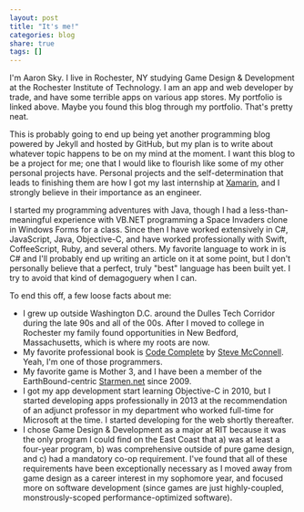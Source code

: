 ```yaml
---
layout: post
title: "It's me!"
categories: blog
share: true
tags: []
---
```


I'm Aaron Sky. I live in Rochester, NY studying Game Design & Development at the Rochester Institute of Technology. I am an app and web developer by trade, and have some terrible apps on various app stores. My portfolio is linked above. Maybe you found this blog through my portfolio. That's pretty neat.
<!--more-->

This is probably going to end up being yet another programming blog powered by Jekyll and hosted by GitHub, but my plan is to write about whatever topic happens to be on my mind at the moment. I want this blog to be a project for me; one that I would like to flourish like some of my other personal projects have. Personal projects and the self-determination that leads to finishing them are how I got my last internship at [Xamarin](https://xamarin.com/), and I strongly believe in their importance as an engineer. 

I started my programming adventures with Java, though I had a less-than-meaningful experience with VB.NET programming a Space Invaders clone in Windows Forms for a class. Since then I have worked extensively in C#, JavaScript, Java, Objective-C, and have worked professionally with Swift, CoffeeScript, Ruby, and several others. My favorite language to work in is C# and I'll probably end up writing an article on it at some point, but I don't personally believe that a perfect, truly "best" language has been built yet. I try to avoid that kind of demagoguery when I can. 

To end this off, a few loose facts about me:

* I grew up outside Washington D.C. around the Dulles Tech Corridor during the late 90s and all of the 00s. After I moved to college in Rochester my family found opportunities in New Bedford, Massachusetts, which is where my roots are now.
* My favorite professional book is [Code Complete](http://www.amazon.com/exec/obidos/ASIN/0735619670/codihorr-20) by [Steve McConnell](http://www.stevemcconnell.com/). Yeah, I'm one of those programmers. 
* My favorite game is Mother 3, and I have been a member of the EarthBound-centric [Starmen.net](http://starmen.net/) since 2009.
* I got my app development start learning Objective-C in 2010, but I started developing apps professionally in 2013 at the recommendation of an adjunct professor in my department who worked full-time for Microsoft at the time. I started developing for the web shortly thereafter. 
* I chose Game Design & Development as a major at RIT because it was the only program I could find on the East Coast that a) was at least a four-year program, b) was comprehensive outside of pure game design, and c) had a mandatory co-op requirement. I've found that all of these requirements have been exceptionally necessary as I moved away from game design as a career interest in my sophomore year, and focused more on software development (since games are just highly-coupled, monstrously-scoped performance-optimized software). 
